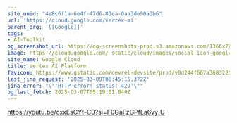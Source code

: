 ```yaml
---
site_uuid: "4e8c6f1a-6e4f-47d6-83ea-0aa3de90a3b6"
url: 'https://cloud.google.com/vertex-ai'
parent_org: '[[Google]]'
tags:
- AI-Toolkit
og_screenshot_url: https://og-screenshots-prod.s3.amazonaws.com/1366x768/80/false/4da933ce6395c6c85630fc7328079974e5476e31f28fbd4bc43681db8f29ea9b.jpeg
image: https://cloud.google.com/_static/cloud/images/social-icon-google-cloud-1200-630.png
site_name: Google Cloud
title: Vertex AI Platform
favicon: https://www.gstatic.com/devrel-devsite/prod/v0d244f667a3683225cca86d0ecf9b9b81b1e734e55a030bdcd3f3094b835c987/cloud/images/favicons/onecloud/favicon.ico
last_jina_request: '2025-03-09T06:45:15.372Z'
jina_error: "\"'HTTP error! status: 429'\""
og_last_fetch: 2025-03-07T05:19:01.840Z
---
```


https://youtu.be/cxxEsCYt-C0?si=F0GaFzGPfLa6vy_U
